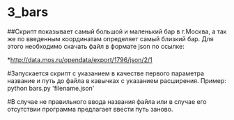 # 3_bars
##Скрипт показывает самый большой и маленький бар в г.Москва, а так же по 
введенным координатам определяет самый близкий бар. 
Для этого необходимо скачать файл в формате json по ссылке:

*http://data.mos.ru/opendata/export/1796/json/2/1

#Запускается скрипт с указанием в качестве первого параметра название и путь до файла в кавычках с указанием расширения.
Пример: python bars.py 'filename.json'

#В случае не правильного ввода названия файла или в случае его отсутствии программа предлагает ввести путь заново.
